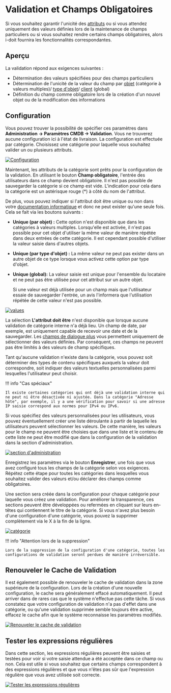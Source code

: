# Validation et Champs Obligatoires

Si vous souhaitez garantir l'unicité des [attributs](../glossary.md) ou si vous attendez uniquement des valeurs définies lors de la maintenance de champs particuliers ou si vous souhaitez rendre certains champs obligatoires, alors i-doit fournira les fonctionnalités correspondantes.

Aperçu
--------

La validation répond aux exigences suivantes :

*   Détermination des valeurs spécifiées pour des champs particuliers
*   Détermination de l'unicité de la valeur du champ par [objet](../glossary.md) (catégorie à valeurs multiples)/ [type d'objet](../glossary.md)/ [client](../glossary.md) (global)
*   Définition du champ comme obligatoire lors de la création d'un nouvel objet ou de la modification des informations

Configuration
-------------

Vous pouvez trouver la possibilité de spécifier ces paramètres dans **Administration** **→ Paramètres CMDB → Validation**. Vous ne trouverez aucune configuration ici à l'état de livraison. La configuration est effectuée par catégorie. Choisissez une catégorie pour laquelle vous souhaitez valider un ou plusieurs attributs.

[![Configuration](../assets/images/en/efficient-documentation/validation-and-mandatory-fields/1-vamv.png)](../assets/images/en/efficient-documentation/validation-and-mandatory-fields/1-vamv.png)

Maintenant, les attributs de la catégorie sont prêts pour la configuration de la validation. En utilisant le bouton **Champ obligatoire**, l'entrée des utilisateurs dans ce champ devient obligatoire. Il n'est pas possible de sauvegarder la catégorie si ce champ est vide. L'indication pour cela dans la catégorie est un astérisque rouge (\*) à côté du nom de l'attribut.

De plus, vous pouvez indiquer si l'attribut doit être unique ou non dans votre [documentation informatique](../basics/structure-of-the-it-documentation.md) et donc ne peut exister qu'une seule fois. Cela se fait via les boutons suivants :

*   **Unique (par objet) :** Cette option n'est disponible que dans les catégories à valeurs multiples. Lorsqu'elle est activée, il n'est pas possible pour cet objet d'utiliser la même valeur de manière répétée dans deux entrées de cette catégorie. Il est cependant possible d'utiliser la valeur saisie dans d'autres objets.
    
*   **Unique (par type d'objet) :** La même valeur ne peut pas exister dans un autre objet de ce type lorsque vous activez cette option par type d'objet.

*   **Unique (global):** La valeur saisie est unique pour l'ensemble du locataire et ne peut pas être utilisée pour cet attribut sur un autre objet.

    Si une valeur est déjà utilisée pour un champ mais que l'utilisateur essaie de sauvegarder l'entrée, un avis l'informera que l'utilisation répétée de cette valeur n'est pas possible.

[![values](../assets/images/en/efficient-documentation/validation-and-mandatory-fields/2-vamv.png)](../assets/images/en/efficient-documentation/validation-and-mandatory-fields/2-vamv.png)

La sélection **L'attribut doit être** n'est disponible que lorsque aucune validation de catégorie interne n'a déjà lieu. Un champ de date, par exemple, est uniquement capable de recevoir une date et de la sauvegarder. Les [champs de dialogue plus](../basics/attribute-fields.md) vous permettent uniquement de sélectionner des valeurs définies. Par conséquent, ces champs ne peuvent pas être limités à des valeurs de champ spécifiques.

Tant qu'aucune validation n'existe dans la catégorie, vous pouvez soit déterminer des types de contenu spécifiques auxquels la valeur doit correspondre, soit indiquer des valeurs textuelles personnalisées parmi lesquelles l'utilisateur peut choisir.

!!! info "Cas spéciaux"

    Il existe certaines catégories qui ont déjà une validation interne qui ne peut ni être désactivée ni ajustée. Dans la catégorie "Adresse hôte", par exemple, il y a une vérification pour savoir si une adresse IP saisie correspond aux normes pour IPv4 ou IPv6.

Si vous spécifiez des valeurs personnalisées pour les utilisateurs, vous pouvez éventuellement créer une liste déroulante à partir de laquelle les utilisateurs peuvent sélectionner les valeurs. De cette manière, les valeurs pour le champ ne peuvent être choisies que dans une liste et le contenu de cette liste ne peut être modifié que dans la configuration de la validation dans la section d'administration.

[![section d'administration](../assets/images/en/efficient-documentation/validation-and-mandatory-fields/3-vamv.png)](../assets/images/en/efficient-documentation/validation-and-mandatory-fields/3-vamv.png)

Enregistrez les paramètres via le bouton **Enregistrer**, une fois que vous avez configuré tous les champs de la catégorie selon vos exigences. Répétez cette étape pour toutes les catégories dans lesquelles vous souhaitez valider des valeurs et/ou déclarer des champs comme obligatoires.

Une section sera créée dans la configuration pour chaque catégorie pour laquelle vous créez une validation. Pour améliorer la transparence, ces sections peuvent être développées ou refermées en cliquant sur leurs en-têtes qui contiennent le titre de la catégorie. Si vous n'avez plus besoin d'une configuration d'une catégorie, vous pouvez la supprimer complètement via le X à la fin de la ligne.

[![catégorie](../assets/images/en/efficient-documentation/validation-and-mandatory-fields/4-vamv.png)](../assets/images/en/efficient-documentation/validation-and-mandatory-fields/4-vamv.png)

!!! info "Attention lors de la suppression"

    Lors de la suppression de la configuration d'une catégorie, toutes les configurations de validation seront perdues de manière irréversible.

Renouveler le Cache de Validation
---------------------------------

Il est également possible de renouveler le cache de validation dans la zone supérieure de la configuration. Lors de la création d'une nouvelle configuration, le cache sera généralement effacé automatiquement. Il peut arriver dans de rares cas que le système n'effectue pas cette tâche. Si vous constatez que votre configuration de validation n'a pas d'effet dans une catégorie, ou qu'une validation supprimée semble toujours être active, effacez le cache afin que le système reconnaisse les paramètres modifiés. 



[![Renouveler le cache de validation](../assets/images/en/efficient-documentation/validation-and-mandatory-fields/5-vamv.png)](../assets/images/en/efficient-documentation/validation-and-mandatory-fields/5-vamv.png)

Tester les expressions régulières
------------------------

Dans cette section, les expressions régulières peuvent être saisies et testées pour voir si votre saisie attendue a été acceptée dans ce champ ou non. Cela est utile si vous souhaitez que certains champs correspondent à des expressions régulières et que vous n'êtes pas sûr que l'expression régulière que vous avez utilisée soit correcte.

[![Tester les expressions régulières](../assets/images/en/efficient-documentation/validation-and-mandatory-fields/6-vamv.png)](../assets/images/en/efficient-documentation/validation-and-mandatory-fields/6-vamv.png)
